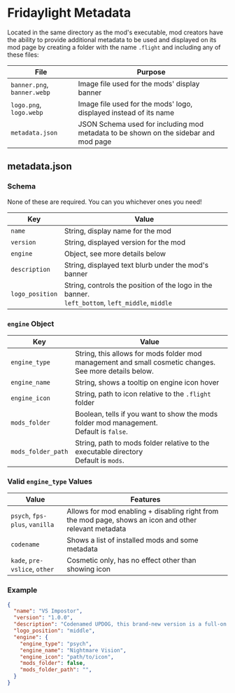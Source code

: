 # Fridaylight Metadata

Located in the same directory as the mod's executable, mod creators have the ability to provide additional metadata to be used and displayed on its mod page by creating a folder with the name `.flight` and including any of these files:

| File | Purpose |
|------|---------|
|`banner.png`, `banner.webp`| Image file used for the mods' display banner|
|`logo.png`, `logo.webp`| Image file used for the mods' logo, displayed instead of its name|
|`metadata.json`| JSON Schema used for including mod metadata to be shown on the sidebar and mod page|

## metadata.json

### Schema

None of these are required. You can you whichever ones you need!

| Key | Value |
|-----|-------|
|`name`| String, display name for the mod|
|`version`| String, displayed version for the mod |
|`engine`| Object, see more details below |
|`description`| String, displayed text blurb under the mod's banner |
|`logo_position`| String, controls the position of the logo in the banner.<br>`left_bottom`, `left_middle`, `middle` |


### `engine` Object

| Key | Value |
|-----|-------|
| `engine_type` | String, this allows for mods folder mod management and small cosmetic changes. See more details below. |
| `engine_name` | String, shows a tooltip on engine icon hover |
| `engine_icon` | String, path to icon relative to the `.flight` folder |
| `mods_folder` | Boolean, tells if you want to show the mods folder mod management.<br> Default is `false`. |
| `mods_folder_path` | String, path to mods folder relative to the executable directory<br>Default is `mods`. |

### Valid `engine_type` Values

| Value | Features |
|-------|----------|
|`psych`, `fps-plus`, `vanilla` | Allows for mod enabling + disabling right from the mod page, shows an icon and other relevant metadata |
| `codename` | Shows a list of installed mods and some metadata |
| `kade`, `pre-vslice`, `other` | Cosmetic only, has no effect other than showing icon |

### Example

```json
{
  "name": "VS Impostor",
  "version": "1.0.0",
  "description": "Codenamed UPDOG, this brand-new version is a full-on reimagining built from the ground up...",
  "logo_position": "middle",
  "engine": {
    "engine_type": "psych",
    "engine_name": "Nightmare Vision",
    "engine_icon": "path/to/icon",
    "mods_folder": false,
    "mods_folder_path": "",
  }
}
```